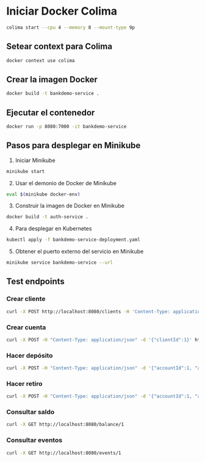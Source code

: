 # Iniciar Docker Colima
```bash
colima start --cpu 4 --memory 8 --mount-type 9p
```
## Setear context para Colima
```bash
docker context use colima
```
## Crear la imagen Docker
```bash
docker build -t bankdemo-service .
```
## Ejecutar el contenedor
```bash
docker run -p 8080:7000 -it bankdemo-service
```

## Pasos para desplegar en Minikube
1. Iniciar Minikube
```bash
minikube start
```
2. Usar el demonio de Docker de Minikube
```bash
eval $(minikube docker-env)
```
3. Construir la imagen de Docker en Minikube
```bash
docker build -t auth-service .
```
4. Para desplegar en Kubernetes
```bash
kubectl apply -f bankdemo-service-deployment.yaml
```
5. Obtener el puerto externo del servicio en Minikube
```bash
minikube service bankdemo-service --url
```

## Test endpoints
### Crear cliente
```bash
curl -X POST http://localhost:8080/clients -H 'Content-Type: application/json' -d '{"name": "Pepito Perez", "cedula": "99888778"}'
```
### Crear cuenta
```bash
curl -X POST -H "Content-Type: application/json" -d '{"clientId":1}' http://localhost:8080/accounts
```
### Hacer depósito
```bash
curl -X POST -H "Content-Type: application/json" -d '{"accountId":1, "amount":550000, "cedula":"99888778"}' http://localhost:8080/deposit
```
### Hacer retiro
```bash
curl -X POST -H "Content-Type: application/json" -d '{"accountId":1, "amount":70000, "cedula":"99888778"}' http://localhost:8080/withdraw
```
### Consultar saldo
```bash
curl -X GET http://localhost:8080/balance/1
```
### Consultar eventos
```bash
curl -X GET http://localhost:8080/events/1
```